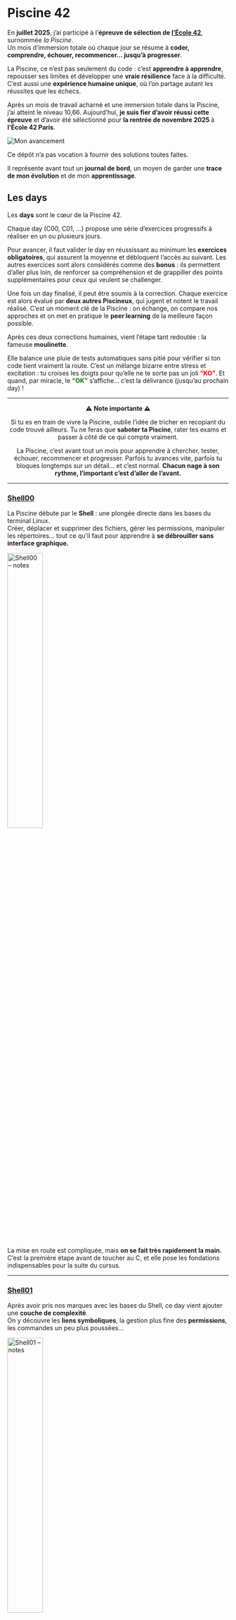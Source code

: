 # Piscine 42

En **juillet 2025**, j’ai participé à l’**épreuve de sélection de [l’École 42](https://42.fr/)**, surnommée *la Piscine*.  
Un mois d’immersion totale où chaque jour se résume à **coder, comprendre, échouer, recommencer… jusqu’à progresser**.  

La Piscine, ce n’est pas seulement du code : c’est **apprendre à apprendre**, repousser ses limites et développer une **vraie résilience** face à la difficulté. C’est aussi une **expérience humaine unique**, où l’on partage autant les réussites que les échecs.

Après un mois de travail acharné et une immersion totale dans la Piscine, j’ai atteint le niveau 10,66. Aujourd’hui, **je suis fier d’avoir réussi cette épreuve** et d’avoir été sélectionné pour **la rentrée de novembre 2025** à **l’École 42 Paris**.

  <img src="level.png" alt="Mon avancement" />

Ce dépôt n’a pas vocation à fournir des solutions toutes faites.  

Il représente avant tout un **journal de bord**, un moyen de garder une **trace de mon évolution** et de mon **apprentissage**. 

## Les days

Les **days** sont le cœur de la Piscine 42.  

Chaque day (C00, C01, …) propose une série d’exercices progressifs à réaliser en un ou plusieurs jours.  

Pour avancer, il faut valider le day en réussissant au minimum les **exercices obligatoires**, qui assurent la moyenne et débloquent l’accès au suivant. Les autres exercices sont alors considérés comme des **bonus** : ils permettent d’aller plus loin, de renforcer sa compréhension et de grappiller des points supplémentaires pour ceux qui veulent se challenger.

Une fois un day finalisé, il peut être soumis à la correction. Chaque exercice est alors évalué par **deux autres Piscineux**, qui jugent et notent le travail réalisé. C’est un moment clé de la Piscine : on échange, on compare nos approches et on met en pratique le **peer learning** de la meilleure façon possible.
  
Après ces deux corrections humaines, vient l’étape tant redoutée : la fameuse **moulinette**. 

Elle balance une pluie de tests automatiques sans pitié pour vérifier si ton code tient vraiment la route.  C’est un mélange bizarre entre stress et excitation : tu croises les doigts pour qu’elle ne te sorte pas un joli <span style="color:red; font-weight:bold;">**“KO”**</span>. Et quand, par miracle, le <span style="color:green; font-weight:bold;">**“OK”**</span> s’affiche… c’est la délivrance (jusqu’au prochain day) !

---

<div align="center">

⚠️ **Note importante ⚠️**

Si tu es en train de vivre la Piscine, oublie l’idée de tricher en recopiant du code trouvé ailleurs.  Tu ne feras que **saboter ta Piscine**, rater tes exams et passer à côté de ce qui compte vraiment. 

La Piscine, c’est avant tout un mois pour apprendre à chercher, tester, échouer, recommencer et progresser. Parfois tu avances vite, parfois tu bloques longtemps sur un détail… et c’est normal. **Chacun nage à son rythme, l’important c’est d’aller de l’avant.**

</div>

---

### [Shell00](https://github.com/Niftix/Piscine_42/tree/main/shell00)

La Piscine débute par le **Shell** : une plongée directe dans les bases du terminal Linux.  
Créer, déplacer et supprimer des fichiers, gérer les permissions, manipuler les répertoires… tout ce qu’il faut pour apprendre à **se débrouiller sans interface graphique.** 

 <img src="shell00/img/note.png" alt="Shell00 – notes" width="40%"/>

La mise en route est compliquée, mais **on se fait très rapidement la main.**  
C’est la première étape avant de toucher au C, et elle pose les fondations indispensables pour la suite du cursus.  

---

### [Shell01](https://github.com/Niftix/Piscine_42/tree/main/shell01)

Après avoir pris nos marques avec les bases du Shell, ce day vient ajouter une **couche de complexité**.  
On y découvre les **liens symboliques**, la gestion plus fine des **permissions**, les commandes un peu plus poussées…  

 <img src="shell01/img/note.png" alt="Shell01 – notes" width="40%"/>

La logique reste la même : **pratiquer, se tromper, recommencer**.  
Ce ne sont clairement pas mes days favoris, mais il faut commencer par là pour être à l’aise tout au long de la **Piscine**.  

---

### [C00](https://github.com/Niftix/Piscine_42/tree/main/c00)

Enfin… le **C** ! Après les journées un peu rébarbatives du Shell, ce module sonne comme une vraie délivrance.  
On met les mains dans le code, on écrit nos **premières fonctions en C**, et on commence à comprendre la logique derrière la programmation.  

 <img src="c00/img/note.png" alt="c00 – notes" width="40%"/>

Je termine ce module à **85%**. J’ai volontairement laissé `ft_print_comb` de côté, bien trop difficile à ce stade.

Le day en lui-même reste un bon souvenir. Avec `ft_putnbr`, j’ai eu un premier aperçu de la **récursivité**. Un concept un peu vertigineux au début, pas évident à digérer aussi tôt, mais qui donne cette sensation de vraiment toucher à la logique profonde du langage C.  

Quant aux fameux exercices bonus… le plan de revenir dessus plus tard n’aura jamais tenu. Spoiler : `ft_print_comb` ne sera jamais fait, tout comme d’autres bonus laissés sur le côté. À la Piscine, le temps finit toujours par rattraper tout le monde. 

---

### [C01](https://github.com/Niftix/Piscine_42/tree/main/c01)

C01 est un **day clé de la Piscine** : c’est ici qu’on découvre vraiment les **pointeurs** et la **manipulation de strings**.  Au début, ça peut paraître abstrait, mais il ne faut surtout pas hésiter à prendre du temps dessus, car c’est un concept fondamental en C. 
Une fois la logique comprise, le day devient beaucoup plus clair et abordable.  

<img src="c01/img/note.png" alt="c01 – notes" width="40%"/>

Le dernier exercice introduit le **bubble sort**, un algorithme de tri simple mais essentiel à connaître. C’est vraiment à ce moment-là que l’on sent que les bases commencent à s’installer pour la suite de la Piscine.  

---

### [C02](https://github.com/Niftix/Piscine_42/tree/main/c02)

Sur ce day nous attaquons sérieusement la **manipulation de strings**.  

Ici, on recrée à la main plusieurs fonctions de la librairie standard : `ft_strcpy`, `ft_strncpy`, `ft_strlcpy`… la difficulte reside dans le fait de bien les comprendre de l’intérieur pour maitriser leurs differences.

<img src="c02/img/note.png" alt="c02 – notes" width="40%"/>

Je finirai ce day à **85%**.  J’avais volontairement laissé l’exercice bonus `ft_print_memory` pour plus tard, car il me paraissait trop difficile à ce stade. En réalité, comme beaucoup d’autres bonus, je n’y reviendrai jamais…
 
---

### [C03](https://github.com/Niftix/Piscine_42/tree/main/c03)

On continue l’exploration des **strings** mais à un niveau supérieur.  Comme pour le day précédent, il faut vraiment prendre le temps de comprendre les différences et le fonctionnement des fonctions de la librairie standard.  Une fois cette étape franchie, ce day s’appréhende finalement assez facilement.  

<img src="c03/img/note.png" alt="c03 – notes" width="40%"/>

C’est un day qui forge la patience et qui oblige à coder proprement, sinon… ça casse.  

---


### [C04](https://github.com/Niftix/Piscine_42/tree/main/c04)

Ce day commence en douceur, avec **trois exercices déjà rencontrés précédemment**, histoire de se mettre en jambe.  C’est aussi le moment de découvrir le fameux `ft_atoi`, dont on entend parler depuis le début de la Piscine.  

En revanche, `ft_atoi_base` et `ft_putnbr_base` font clairement peur au premier abord.  Je ne les toucherai pas dans un premier temps, préférant avancer sur les days suivants. Mais tout change en arrivant à **C07** : l’exercice `convert_base` me semble tellement vertigineux que je me dis que je n’y arriverai jamais sans avoir fini les deux autres exercices de base, puisqu’il les reprend clairement.  

<img src="c04/img/note.png" alt="c04 – notes" width="40%"/>

C’est à ce moment-là que je reviens sur C04 pour m’acharner sur eux.  Ces exercices restent assez **prise de tête**, et la moindre erreur s’y glisse facilement.  J’y ferai pas mal de fautes, mais à force de persévérance, je finirai par en venir à bout et valider ce day. 

---

### [C05](https://github.com/Niftix/Piscine_42/tree/main/c05)

On l’appelle souvent **le day des maths**, et rien que ça en fait fuir plus d’un. Pour ma part, je l’ai trouvé au contraire **plutôt cool** ! C’est ici qu’on joue vraiment avec la **récursivité**, et qu’on commence à voir toute sa puissance.  

Beaucoup préfèrent sauter ce day, mais honnêtement, il vaut vraiment le détour. Un exercice comme `ft_fibonacci` m’a permis de comprendre en profondeur le fonctionnement des **sous-tâches récursives** et le principe de **remontée de la pile d’appels**.  C’est un passage qui peut sembler abstrait, mais une fois qu’on a le déclic, ça change tout.  

<img src="c05/img/note.png" alt="c05 – notes" width="40%"/>

Le dernier exercice, le fameux **10 dames**, est considéré comme l’un des plus coriaces de la Piscine. Grâce au **Rush01**, on entrevoit la solution avec la découverte du **backtracking**, indispensable pour espérer le réussir.  

J’aurais adoré le tenter ! Mais comme pour d’autres exercices bonus, je ne validerai pas celui-ci.  

---

### [C06](https://github.com/Niftix/Piscine_42/tree/main/c06)

Enfin les **paramètres du main** (`argc` et `argv`).  Rien de bien compliqué en soi : il s’agit surtout de comprendre comment récupérer et manipuler les arguments passés en ligne de commande.  

<img src="c06/img/note.png" alt="c06 – notes" width="40%"/>

Pour ma part, j’avais déjà dû me confronter à ce sujet un peu plus tôt, dans un contexte où je n’avais pas vraiment le choix.  J’ai donc dû chercher, expérimenter et trouver une solution par moi-même.  Résultat : une fois arrivé sur ce day, tout me paraissait déjà beaucoup plus simple et naturel.  

---

### [C07](https://github.com/Niftix/Piscine_42/tree/main/c07)

Pour moi, **C07** a été un vrai gros morceau.  

C’est ici qu’on découvre vraiment l’**allocation dynamique**, et qu’on se confronte à deux exercices marquants :  
- `ft_split`, qui m’a demandé énormément de réflexion.
- `ft_convert_base`, qui m’a forcé à revenir sur C04 pour valider enfin les exercices que j’avais laissés de côté.

<img src="c07/img/note.png" alt="c07 – notes" width="40%"/>

Sur `ft_split`, il faut vraiment prendre **le temps de comprendre ce qui se passe**, pas seulement écrire du code au feeling.  
C’est un exercice qui oblige à avancer pas à pas, à réfléchir avec méthode et à rester patient si on veut arriver au bout.

Pour `ft_convert_base`, il est capital d’avoir réussi et bien compris `ft_atoi_base` et `ft_putnbr_base` du C04.  
Une fois ces deux exercices assimilés, celui-ci paraît beaucoup plus simple et se réalise finalement assez naturellement.

C’est un day exigeant, mais qui laisse  **un vrai sentiment de progression.**

---

### [C08](https://github.com/Niftix/Piscine_42/tree/main/c08)

À ce stade de la Piscine, on commence à écrire des programmes avec de plus en plus de fonctions.  

<img src="c08/img/note.png" alt="c08 – notes" width="40%"/>

Il devient alors indispensable d’apprendre à mieux organiser son code, c’est le moment de découvrir les fameux **fichiers `.h`**, qui servent de pont entre nos différentes fonctions. 
   
---

### [C09](https://github.com/Niftix/Piscine_42/tree/main/c09)  

On quitte définitivement les petits exercices isolés pour entrer dans une logique de **mini-projet**, où l’organisation du code devient aussi importante que son contenu.  

<img src="c09/img/note.png" alt="c09 – notes" width="40%"/>

C’est également l’occasion de découvrir l’utilité d’un **Makefile**. Grâce au projet du **BSQ**, j’avais déjà eu l’occasion de m’y pencher de près, et je n’ai donc pas rencontré de difficulté particulière sur ce day.  

## Les rushs

Les Rushs sont des projets de groupe totalement facultatifs, chacun est libre de s’y inscrire ou non (en vérité… comme à peu près tout à 42).

Les équipes sont formées **aléatoirement**, ce qui ajoute une part de surprise, on ne choisit pas ses coéquipiers, il faut apprendre à composer avec leurs forces, leurs faiblesses… 
 
Ils offrent une belle opportunité de **travailler en équipe**.  Ils se déroulent sur un week-end et se concluent par une **correction orale** en début de semaine.  Chaque membre du groupe doit alors expliquer son rôle, les choix faits ensemble et la conception du projet.   

Il reste un dernier projet en groupe un peu particulier "le **BSQ**". C’est le dernier projet de la Piscine et il se réalise en **binôme**, avec le partenaire de son choix, durant la **dernière semaine**. La correction est assurée par **trois Piscineux**, puis par la redoutable **moulinette**.

Personnellement, j’aurai participé à **tous les Rushs**, à l’exception du dernier, où j’ai choisi de privilégier le **BSQ**. 

---

### [Rush00](https://github.com/Niftix/Piscine_42/tree/main/rush00)

Premier projet de groupe et une bonne surprise.  

Nous trouvons assez rapidement la **structure générale du code**, et le programme compile très vite pour fonctionner à la perfection.  Avec ce temps gagné, nous décidons de réaliser l’intégralité des **exercices bonus**, histoire d’aller au bout du défi.  

<img src="rush00/img/note.png" alt="rush00 – notes" width="40%"/>

---

### [Rush01](https://github.com/Niftix/Piscine_42/tree/main/rush01)

Un projet clairement **un cran au-dessus**.  

Beaucoup de groupes semblent abandonner dès les premiers essais, mais de notre côté nous avons eu la chance de travailler avec quelqu’un de plus avancé. Nous avons énormément appris grâce à lui et ce projet restera une vraie source de progression.  

Le programme compile, fonctionne bien, et nous réussissons même à réaliser quelques **exercices bonus**. Malheureusement, nous écopons tout de même d’une **note de zéro**… pour avoir oublié de protéger nos `malloc`.  

Une bonne leçon qui restera gravée pour la suite.  

<img src="rush01/img/note.png" alt="rush01 – notes" width="40%"/>

### [BSQ](https://github.com/Niftix/Piscine_42/tree/main/bsq)

Avec mon mate, c’est clairement le projet dont on est le plus contents. 

On l’a peaufiné encore et encore, en sortant des versions toujours plus propres, plus rapides et capables de gérer un max de cas.  
Vu que très peu de groupes l’ont validé, ce projet a une vraie saveur particulière.  

Alors oui, la moulinette a décidé de ne pas nous donner tous les points, malgré **trois corrections favorables**. Nous n’avons pas encore eu le temps de nous pencher sur le pourquoi du comment, mais honnêtement… ça n’enlève rien à la satisfaction de l’avoir mené aussi loin. Nous prendrons très certainement ce temps, tous les deux, pour comprendre les choix de la moulinette au cours de notre cursus.  

<img src="bsq/img/note.png" alt="bsq – notes" width="40%"/>

## Les exams

Les **exams** sont des épreuves individuelles qui rythment la Piscine. Ils ont lieu chaque fin de semaine et mettent à l’épreuve nos compétences.  

Chaque exam dure **4 heures**, sauf le **Final Exam** qui dure **8 heures**, et suit toujours le même principe : une série d’exercices de difficulté croissante, à résoudre dans un temps limité.  
  
Malgré le **stress infini** qu’ils procurent, j’ai adoré l’adrénaline qu’ils génèrent. Être seul face à soi-même, devant un problème, c’est une expérience unique, on se découvre, on se dépasse et on apprend énormément. 

Je pense même que je n’ai jamais autant progressé qu’au cours de ces examens.

---

### [Exam00](https://github.com/Niftix/Piscine_42/tree/main/exam00)

Premier contact avec le format des exams : on découvre l’organisation, la moulinette en conditions réelles, et la pression du chrono.  

Cet exam m’a laissé un goût un peu amer. J’étais à la fois content, mais aussi extrêmement frustré : je suis resté bloqué presque **3 heures** sur un exercice qui ne fonctionnait pas, tout simplement parce qu’il ne prenait pas d’arguments…  N’étant pas encore familier avec les **arguments du `main`**, ce fut un long combat, que je finis par résoudre à seulement **10 minutes de la fin**.  

<img src="exam00/img/note.png" alt="exam00 – notes" width="40%"/>

Les autres exercices me semblaient tout à fait réalisables, ce qui renforce ce sentiment d’inachevé. Au final, j’en garde malgré tout une **note globalement satisfaisante**, mais avec la conviction que j’aurais pu faire beaucoup mieux.  

---

### [Exam01](https://github.com/Niftix/Piscine_42/tree/main/exam01)

J’aborde cet exam avec la pression de faire mieux que le précédent.  

Globalement, tout se passe bien jusqu’au dernier exercice, celui qui conditionne la note parfaite.  

Grâce à la **trace** encore presente de la moulinette, je parviens à débloquer la situation et à le réussir, un apprentissage qui me sera précieux pour la suite.  


<img src="exam01/img/note.png" alt="exam01 – notes" width="40%"/>

Résultat : je décroche enfin le **100** tant espéré, et avec lui une bonne dose de confiance pour la suite.

---

### [Exam02](https://github.com/Niftix/Piscine_42/tree/main/exam02)

Dernier exam avant le **Final**, et je sais qu’il est capital de le réussir pour me mettre en confiance.  

Je rencontre pas mal de difficultés sur l’avant-dernier exercice : sans la **trace** de la moulinette, il faut faire preuve de réflexion et comprendre soi-même ce qui cloche.  

<img src="exam02/img/note.png" alt="exam02 – notes" width="40%"/>

Heureusement, les longues heures de travail accumulées pendant la Piscine finissent par payer. Je parviens à débloquer cet exercice, à réussir également le dernier, et à finaliser une nouvelle fois cet exam à **100**.  

Je ressors de là plus motivé que jamais et prêt à tout donner pour le **Final Exam**. 


---

### [Final Exam](https://github.com/Niftix/Piscine_42/tree/main/examfinal)

S’il y a une chose que j’ai apprise pendant les exams, c’est de **ne pas se précipiter** : prendre le temps de lire et relire le sujet avant de foncer dans le code.  

Je me fais une grosse frayeur dès le 2ᵉ exercice : tous mes tests passent, mais la moulinette refuse catégoriquement. Forcément, le stress grimpe en flèche… mais je repense à ma mésaventure de l’Exam00, où j’avais perdu des heures à cause d’une simple mauvaise compréhension.  

Cette fois, hors de question de revivre ça : je souffle, je décortique l’énoncé à l’écrit, je restructure mon code… et il finit par passer.  

<img src="examfinal/img/note.png" alt="examfinal – notes" width="40%"/>

Je poursuis ma progression jusqu’au 72, avant de tomber sur des concepts totalement nouveaux pour moi. Impossible d’aller plus loin, mais peu importe : après un mois d’intensité, **terminer le final dans ces conditions reste une énorme reussite.**

---
